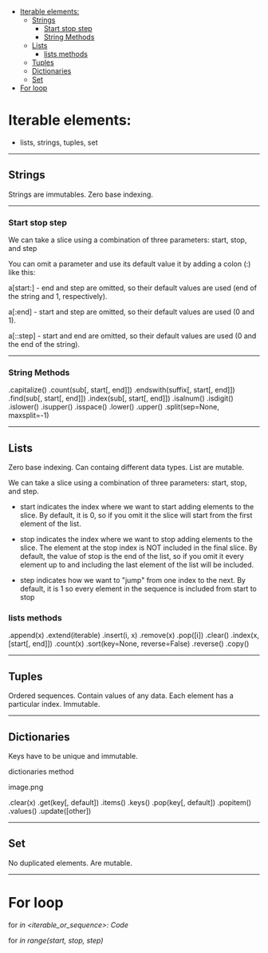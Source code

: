 
<!-- TOC -->

- [Iterable elements:](#iterable-elements)
  - [Strings](#strings)
    - [Start stop step](#start-stop-step)
    - [String Methods](#string-methods)
  - [Lists](#lists)
    - [lists methods](#lists-methods)
  - [Tuples](#tuples)
  - [Dictionaries](#dictionaries)
  - [Set](#set)
- [For loop](#for-loop)

<!-- /TOC -->


# Iterable elements:

- lists, strings, tuples, set

___

## Strings

Strings are immutables. Zero base indexing.

___

### Start stop step

We can take a slice using a combination of three parameters: start, stop, and step

You can omit a parameter and use its default value it by adding a colon (:) like this:

a[start:]  - end and step are omitted, so their default values are used (end of the string and 1, respectively).

a[:end]      - start and step are omitted, so their default values are used (0 and 1).

a[::step]  -  start and end are omitted, so their default values are used (0 and the end of the string).

___

### String Methods

<str>.capitalize()
<str>.count(sub[, start[, end]])
<str>.endswith(suffix[, start[, end]])
<str>.find(sub[, start[, end]])
<str>.index(sub[, start[, end]])
<str>.isalnum()
<str>.isdigit()
<str>.islower()
<str>.isupper()
<str>.isspace()
<str>.lower()
<str>.upper()
<str>.split(sep=None, maxsplit=-1)

___

## Lists

Zero base indexing. Can containg different data types. List are mutable.

We can take a slice using a combination of three parameters: start, stop, and step.

- start indicates the index where we want to start adding elements to the slice. By default, it is 0, so if you omit it the slice will start from the first element of the list.

- stop indicates the index where we want to stop adding elements to the slice. The element at the stop index is NOT included in the final slice. By default, the value of stop is the end of the list, so if you omit it every element up to and including the last element of the list will be included.

- step indicates how we want to "jump" from one index to the next. By default, it is 1 so every element in the sequence is included from start to stop

### lists methods

<list>.append(x)
<list>.extend(iterable)
<list>.insert(i, x)
<list>.remove(x)
<list>.pop([i])
<list>.clear()
<list>.index(x, [start[, end]])
<list>.count(x)
<list>.sort(key=None, reverse=False)
<list>.reverse()
<list>.copy()

___

## Tuples

Ordered sequences.
Contain values of any data.
Each element has a particular index.
Immutable.

___

## Dictionaries

Keys have to be unique and immutable.

dictionaries method

image.png

<dictionary>.clear(x)
<dictionary>.get(key[, default])
<dictionary>.items()
<dictionary>.keys()
<dictionary>.pop(key[, default])
<dictionary>.popitem()
<dictionary>.values()
<dictionary>.update([other])

___

## Set

No duplicated elements.
Are mutable.

___

# For loop

for<var> in <iterable_or_sequence>:
Code

for <var> in range(start, stop, step)




